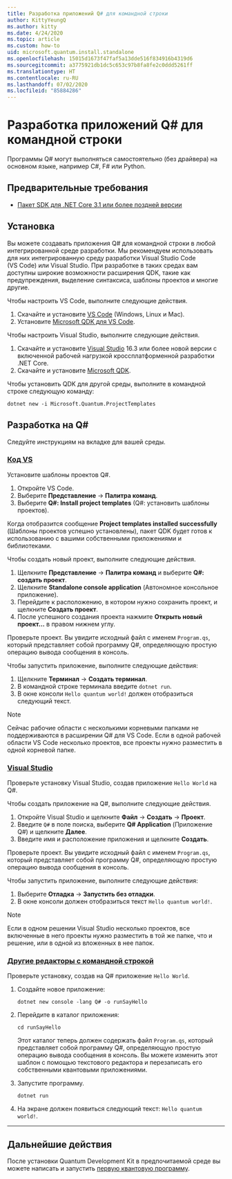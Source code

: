```yaml
---
title: Разработка приложений Q# для командной строки
author: KittyYeungQ
ms.author: kitty
ms.date: 4/24/2020
ms.topic: article
ms.custom: how-to
uid: microsoft.quantum.install.standalone
ms.openlocfilehash: 15015d1673f47faf5a13dde516f834916b4319d6
ms.sourcegitcommit: a3775921db1dc5c653c97b8fa8fe2c0ddd5261ff
ms.translationtype: HT
ms.contentlocale: ru-RU
ms.lasthandoff: 07/02/2020
ms.locfileid: "85884286"
---
```

# <a name="develop-with-q-command-line-applications"></a>Разработка приложений Q# для командной строки

Программы Q# могут выполняться самостоятельно (без драйвера) на основном языке, например C#, F# или Python.

## <a name="prerequisites"></a>Предварительные требования

- [Пакет SDK для .NET Core 3.1 или более поздней версии](https://www.microsoft.com/net/download)

## <a name="installation"></a>Установка

Вы можете создавать приложения Q# для командной строки в любой интегрированной среде разработки. Мы рекомендуем использовать для них интегрированную среду разработки Visual Studio Code (VS Code) или Visual Studio. При разработке в таких средах вам доступны широкие возможности расширения QDK, такие как предупреждения, выделение синтаксиса, шаблоны проектов и многие другие.

Чтобы настроить VS Code, выполните следующие действия.

1. Скачайте и установите [VS Code](https://code.visualstudio.com/download) (Windows, Linux и Mac).
2. Установите [Microsoft QDK для VS Code](https://marketplace.visualstudio.com/items?itemName=quantum.quantum-devkit-vscode).

Чтобы настроить Visual Studio, выполните следующие действия.

1. Скачайте и установите [Visual Studio](https://visualstudio.microsoft.com/downloads/) 16.3 или более новой версии с включенной рабочей нагрузкой кроссплатформенной разработки .NET Core.
2. Скачайте и установите [Microsoft QDK](https://marketplace.visualstudio.com/items?itemName=quantum.DevKit).

Чтобы установить QDK для другой среды, выполните в командной строке следующую команду:

```dotnetcli
dotnet new -i Microsoft.Quantum.ProjectTemplates
```

## <a name="develop-with-q"></a>Разработка на Q#

Следуйте инструкциям на вкладке для вашей среды.

### <a name="vs-code"></a>[Код VS](#tab/tabid-vscode)

Установите шаблоны проектов Q#.

1. Откройте VS Code.
2. Выберите **Представление** -> **Палитра команд**.
3. Выберите **Q#: Install project templates** (Q#: установить шаблоны проектов).

Когда отобразится сообщение **Project templates installed successfully** (Шаблоны проектов успешно установлены), пакет QDK будет готов к использованию с вашими собственными приложениями и библиотеками.

Чтобы создать новый проект, выполните следующие действия.

1. Щелкните **Представление** -> **Палитра команд** и выберите **Q#: создать проект**.
2. Щелкните **Standalone console application** (Автономное консольное приложение).
3. Перейдите к расположению, в котором нужно сохранить проект, и щелкните **Создать проект**.
4. После успешного создания проекта нажмите **Открыть новый проект...** в правом нижнем углу.
        
Проверьте проект. Вы увидите исходный файл с именем `Program.qs`, который представляет собой программу Q#, определяющую простую операцию вывода сообщения в консоль.

Чтобы запустить приложение, выполните следующие действия:
1. Щелкните **Терминал** -> **Создать терминал**.
2. В командной строке терминала введите `dotnet run`.
3. В окне консоли `Hello quantum world!` должен отобразиться следующий текст.


> [!NOTE]
> Сейчас рабочие области с несколькими корневыми папками не поддерживаются в расширении Q# для VS Code. Если в одной рабочей области VS Code несколько проектов, все проекты нужно разместить в одной корневой папке.

### <a name="visual-studio"></a>[Visual Studio](#tab/tabid-vs)

Проверьте установку Visual Studio, создав приложение `Hello World` на Q#.

Чтобы создать приложение на Q#, выполните следующие действия.
1. Откройте Visual Studio и щелкните **Файл** -> **Создать** -> **Проект**.
2. Введите `Q#` в поле поиска, выберите **Q# Application** (Приложение Q#) и щелкните **Далее**.
3. Введите имя и расположение приложения и щелкните **Создать**.


Проверьте проект. Вы увидите исходный файл с именем `Program.qs`, который представляет собой программу Q#, определяющую простую операцию вывода сообщения в консоль.

Чтобы запустить приложение, выполните следующие действия:
1. Выберите **Отладка** -> **Запустить без отладки**.
2. В окне консоли должен отобразиться текст `Hello quantum world!`.

> [!NOTE]
> Если в одном решении Visual Studio несколько проектов, все включенные в него проекты нужно разместить в той же папке, что и решение, или в одной из вложенных в нее папок.  

### <a name="other-editors-with-the-command-line"></a>[Другие редакторы с командной строкой](#tab/tabid-cmdline)

Проверьте установку, создав на Q# приложение `Hello World`.

1. Создайте новое приложение:
    ```dotnetcli
    dotnet new console -lang Q# -o runSayHello
    ```

2. Перейдите в каталог приложения:
    ```dotnetcli
    cd runSayHello
    ```

    Этот каталог теперь должен содержать файл `Program.qs`, который представляет собой программу Q#, определяющую простую операцию вывода сообщения в консоль. Вы можете изменить этот шаблон с помощью текстового редактора и перезаписать его собственными квантовыми приложениями. 

3. Запустите программу.
    ```dotnetcli
    dotnet run
    ```

4. На экране должен появиться следующий текст: `Hello quantum world!`.

***

## <a name="next-steps"></a>Дальнейшие действия

После установки Quantum Development Kit в предпочитаемой среде вы можете написать и запустить [первую квантовую программу](xref:microsoft.quantum.quickstarts.qrng).
